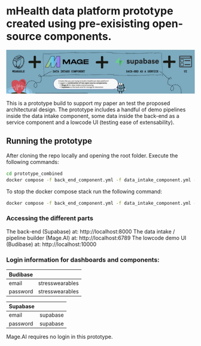 # mHealth data platform prototype created using pre-exisisting open-source components.

![prototype_image](stress_prototype.png)

This is a prototype build to support my paper an test the proposed architectural design.
The prototype includes a handful of demo pipelines inside the data intake component, some data inside the back-end as a service component and a lowcode UI (testing ease of extensability).

## Running the prototype
After cloning the repo locally and opening the root folder.
Execute the following commands:
```bash 
cd prototype_combined
docker compose -f back_end_component.yml -f data_intake_component.yml -f lowcode_UI_example.yml up -d
```
To stop the docker compose stack run the following command:
```bash
docker compose -f back_end_component.yml -f data_intake_component.yml -f lowcode_UI_example.yml down
```

### Accessing the different parts
The back-end (Supabase) at: http://localhost:8000
The data intake / pipeline builder (Mage.AI) at: http://localhost:6789
The lowcode demo UI (Budibase) at: http://localhost:10000

### Login information for dashboards and components:

| Budibase    |  |
|----------|-----------------|
| email    | stresswearables |
| password | stresswearables |

| Supabase    |  |
|----------|-----------------|
| email    | supabase |
| password | supabase |

Mage.AI requires no login in this prototype.
